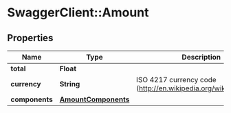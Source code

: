 # SwaggerClient::Amount

## Properties
Name | Type | Description | Notes
------------ | ------------- | ------------- | -------------
**total** | **Float** |  | 
**currency** | **String** | ISO 4217 currency code (http://en.wikipedia.org/wiki/ISO_4217). | 
**components** | [**AmountComponents**](AmountComponents.md) |  | [optional] 


